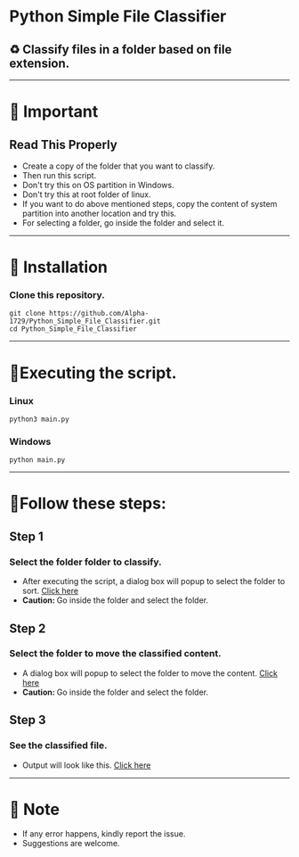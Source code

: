 # Python Simple File Classifier

## :recycle: Classify files in a folder based on file extension.

<hr>
<!-- Important -->

# :beginner: Important

## Read This Properly

<ul>
<li>Create  a copy of the folder that you want to classify.
<li>Then run this script.
<li>Don't try this on OS partition in Windows. 
<li>Don't try this at root folder of linux.
<li>If you want to do above mentioned steps, copy the content of system partition into another location and try this.
<li>For selecting a folder, go inside the folder and select it.
</ul>
<hr>
<!-- Installation -->

# :beginner: Installation

### Clone this repository.

```
git clone https://github.com/Alpha-1729/Python_Simple_File_Classifier.git
cd Python_Simple_File_Classifier
```

<hr>

# :beginner:Executing the script.

### Linux

```
python3 main.py
```

### Windows

```
python main.py
```

<hr>

# :beginner:Follow these steps:

## Step 1

### Select the folder folder to classify.

<ul>
<li>After executing the script, a dialog box will popup to select the folder to sort.
<a target="_blank" href="https://raw.githubusercontent.com/Alpha-1729/Python_Simple_File_Classifier/master/src/select.png">Click here</a>
<li><b>Caution: </b> Go inside the folder and select the folder.
</ul>

## Step 2

### Select the folder to move the classified content.

<ul>
<li>A dialog box will popup to select the folder to move the content.
<a target="_blank" href="https://raw.githubusercontent.com/Alpha-1729/Python_Simple_File_Classifier/master/src/move.png">Click here</a>
<li><b>Caution: </b> Go inside the folder and select the folder.
</ul>

## Step 3

### See the classified file.

<ul>
<li>Output will look like this. 
<a target="_blank" href="https://raw.githubusercontent.com/Alpha-1729/Python_Simple_File_Classifier/master/src/output.png">Click here</a>
</ul>
<hr>

# :beginner: Note

-   If any error happens, kindly report the issue.
-   Suggestions are welcome.
